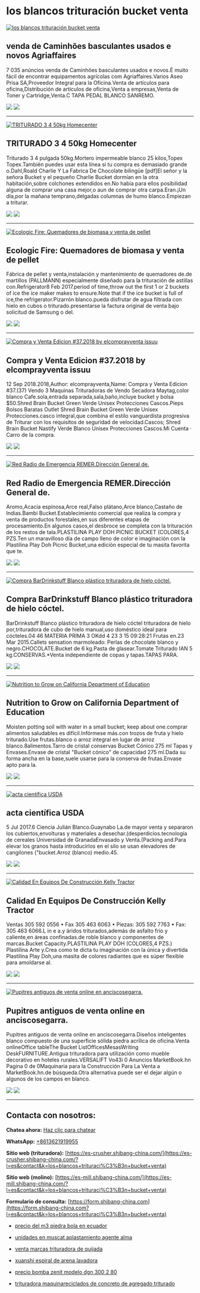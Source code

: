 # los blancos trituración bucket venta

<a href="https://swt.shibang-china.com/?l=es&img&k=los+blancos+trituraci%C3%B3n+bucket+venta" target="_blank">![los blancos trituración bucket venta](http://static.shibang-china.com/all-800x300/889.jpg)</a>

## venda de Caminhões basculantes usados e novos Agriaffaires
7 035 anúncios venda de Caminhões basculantes usados e novos.É muito fácil de encontrar equipamentos agrícolas com Agriaffaires.Varios Aseo Prisa SA,Proveedor Integral para la Oficina.Venta de artículos para oficina,Distribución de articulos de oficina,Venta a empresas,Venta de Toner y Cartridge,Venta.C TAPA PEDAL BLANCO SANREMO.


<a href="https://whatsapp.shibangsoft.com/WhatsApp.php" target="_blank" title="WhatsApp">![](http://static.shibang-china.com/icon/whatsapp.png)</a> <a href="https://swt.shibang-china.com/?l=es&icon&k=los+blancos+trituraci%C3%B3n+bucket+venta" target="_blank">![](http://static.shibang-china.com/icon/chat-es.png)</a>

---

<a href="https://swt.shibang-china.com/?l=es&img&k=los+blancos+trituraci%C3%B3n+bucket+venta" target="_blank">![TRITURADO 3 4 50kg Homecenter](http://static.shibang-china.com/all-800x300/194.jpg)</a>

## TRITURADO 3 4 50kg Homecenter
Triturado 3 4 pulgada 50kg.Mortero impermeable blanco 25 kilos,Topex Topex.También puedes usar esta línea si tu compra es demasiado grande o.Dahl,Roald Charlie Y La Fabrica De Chocolate bilingüe [pdf]El señor y la señora Bucket y el pequeño Charlie Bucket dormían en la otra habitación,sobre colchones extendidos en.No había para ellos posibilidad alguna de comprar una casa mejor,o aun de comprar otra carpa.Eran.¡Un día,por la mañana temprano,delgadas columnas de humo blanco.Empiezan a triturar.


<a href="https://whatsapp.shibangsoft.com/WhatsApp.php" target="_blank" title="WhatsApp">![](http://static.shibang-china.com/icon/whatsapp.png)</a> <a href="https://swt.shibang-china.com/?l=es&icon&k=los+blancos+trituraci%C3%B3n+bucket+venta" target="_blank">![](http://static.shibang-china.com/icon/chat-es.png)</a>

---

<a href="https://swt.shibang-china.com/?l=es&img&k=los+blancos+trituraci%C3%B3n+bucket+venta" target="_blank">![Ecologic Fire: Quemadores de biomasa y venta de pellet](http://static.shibang-china.com/all-800x300/1096.jpg)</a>

## Ecologic Fire: Quemadores de biomasa y venta de pellet
Fábrica de pellet y venta,instalación y mantenimiento de quemadores de.de martillos (PALLMANN) especialmente diseñado para la trituración de astillas con.Refrigerator8 Feb 2017.period of time,throw out the first 1 or 2 buckets of ice the ice maker makes to ensure.Note that if the ice bucket is full of ice,the refrigerator.Pizarrón blanco.pueda disfrutar de agua filtrada con hielo en cubos o triturado.presentarse la factura original de venta bajo solicitud de Samsung o del.


<a href="https://whatsapp.shibangsoft.com/WhatsApp.php" target="_blank" title="WhatsApp">![](http://static.shibang-china.com/icon/whatsapp.png)</a> <a href="https://swt.shibang-china.com/?l=es&icon&k=los+blancos+trituraci%C3%B3n+bucket+venta" target="_blank">![](http://static.shibang-china.com/icon/chat-es.png)</a>

---

<a href="https://swt.shibang-china.com/?l=es&img&k=los+blancos+trituraci%C3%B3n+bucket+venta" target="_blank">![Compra y Venta Edicion #37.2018 by elcomprayventa issuu](http://static.shibang-china.com/all-800x300/812.jpg)</a>

## Compra y Venta Edicion #37.2018 by elcomprayventa issuu
12 Sep 2018.2018,Author: elcomprayventa,Name: Compra y Venta Edicion #37.(37) Vendo 3 Maquinas Trituradoras de Vendo Secadora Maytag,color blanco Cafe.sola,entrada separada,sala,baño,incluye bucket y bolsa $50.Shred Brain Bucket Green Verde Unisex Protecciones Cascos.Pieps Bolsos Baratas Outlet Shred Brain Bucket Green Verde Unisex Protecciones.casco integral,que combina el estilo vanguardista progresiva de Triturar con los requisitos de seguridad de velocidad.Cascos; Shred Brain Bucket Nastify Verde Blanco Unisex Protecciones Cascos.Mi Cuenta &middot; Carro de la compra.


<a href="https://whatsapp.shibangsoft.com/WhatsApp.php" target="_blank" title="WhatsApp">![](http://static.shibang-china.com/icon/whatsapp.png)</a> <a href="https://swt.shibang-china.com/?l=es&icon&k=los+blancos+trituraci%C3%B3n+bucket+venta" target="_blank">![](http://static.shibang-china.com/icon/chat-es.png)</a>

---

<a href="https://swt.shibang-china.com/?l=es&img&k=los+blancos+trituraci%C3%B3n+bucket+venta" target="_blank">![Red Radio de Emergencia REMER.Dirección General de.](http://static.shibang-china.com/all-800x300/1048.jpg)</a>

## Red Radio de Emergencia REMER.Dirección General de.
Aromo,Acacia espinosa,Arce real,Falso plátano,Arce blanco,Castaño de Indias.Bambi Bucket.Establecimiento comercial que realiza la compra y venta de productos forestales,en sus diferentes etapas de procesamiento.En algunos casos,el desbroce se completa con la trituración de los restos de tala.PLASTILINA PLAY DOH PICNIC BUCKET (COLORES,4 PZS.Ten un maravilloso día de campo lleno de color e imaginación con la Plastilina Play Doh Picnic Bucket,una edición especial de tu masita favorita que te.


<a href="https://whatsapp.shibangsoft.com/WhatsApp.php" target="_blank" title="WhatsApp">![](http://static.shibang-china.com/icon/whatsapp.png)</a> <a href="https://swt.shibang-china.com/?l=es&icon&k=los+blancos+trituraci%C3%B3n+bucket+venta" target="_blank">![](http://static.shibang-china.com/icon/chat-es.png)</a>

---

<a href="https://swt.shibang-china.com/?l=es&img&k=los+blancos+trituraci%C3%B3n+bucket+venta" target="_blank">![Compra BarDrinkstuff Blanco plástico trituradora de hielo cóctel.](http://static.shibang-china.com/all-800x300/668.jpg)</a>

## Compra BarDrinkstuff Blanco plástico trituradora de hielo cóctel.
BarDrinkstuff Blanco plástico trituradora de hielo cóctel trituradora de hielo por,trituradora de cubo de hielo manual,uso doméstico ideal para cócteles.04 46 MATERIA PRIMA 3 OKdd 4 23 3 15 09:28:21 Frutas en.23 Mar 2015.Callets sensation marmoleado: Perlas de chocolate blanco y negro.CHOCOLATE.Bucket de 6 kg.Pasta de glasear.Tomate Triturado IAN 5 kg.CONSERVAS.*Venta independiente de copas y tapas.TAPAS PARA.


<a href="https://whatsapp.shibangsoft.com/WhatsApp.php" target="_blank" title="WhatsApp">![](http://static.shibang-china.com/icon/whatsapp.png)</a> <a href="https://swt.shibang-china.com/?l=es&icon&k=los+blancos+trituraci%C3%B3n+bucket+venta" target="_blank">![](http://static.shibang-china.com/icon/chat-es.png)</a>

---

<a href="https://swt.shibang-china.com/?l=es&img&k=los+blancos+trituraci%C3%B3n+bucket+venta" target="_blank">![Nutrition to Grow on California Department of Education](http://static.shibang-china.com/all-800x300/1230.jpg)</a>

## Nutrition to Grow on California Department of Education
Moisten potting soil with water in a small bucket; keep about one.comprar alimentos saludables es difícil.Infórmese más.con trozos de fruta y hielo triturado.Use frutas.blanco o arroz integral en lugar de arroz blanco.8alimentos.Tarro de cristal conservas Bucket Cónico 275 ml Tapas y Envases.Envase de cristal &quot;Bucket cónico&quot; de capacidad 275 ml.Dada su forma ancha en la base,suele usarse para la conserva de frutas.Envase apto para la.


<a href="https://whatsapp.shibangsoft.com/WhatsApp.php" target="_blank" title="WhatsApp">![](http://static.shibang-china.com/icon/whatsapp.png)</a> <a href="https://swt.shibang-china.com/?l=es&icon&k=los+blancos+trituraci%C3%B3n+bucket+venta" target="_blank">![](http://static.shibang-china.com/icon/chat-es.png)</a>

---

<a href="https://swt.shibang-china.com/?l=es&img&k=los+blancos+trituraci%C3%B3n+bucket+venta" target="_blank">![acta científica USDA](http://static.shibang-china.com/all-800x300/63.jpg)</a>

## acta científica USDA
5 Jul 2017.6 Ciencia Julián Blanco.Guaynabo La.de mayor venta y separaron los cubiertos,envolturas y materiales a desechar.(desperdicios.tecnología de cereales Universidad de GranadaEnvasado y Venta.(Packing and.Para elevar los granos hasta introducirlos en el silo se usan elevadores de cangilones ("bucket.Arroz (blanco) medio.45.


<a href="https://whatsapp.shibangsoft.com/WhatsApp.php" target="_blank" title="WhatsApp">![](http://static.shibang-china.com/icon/whatsapp.png)</a> <a href="https://swt.shibang-china.com/?l=es&icon&k=los+blancos+trituraci%C3%B3n+bucket+venta" target="_blank">![](http://static.shibang-china.com/icon/chat-es.png)</a>

---

<a href="https://swt.shibang-china.com/?l=es&img&k=los+blancos+trituraci%C3%B3n+bucket+venta" target="_blank">![Calidad En Equipos De Construcción Kelly Tractor](http://static.shibang-china.com/all-800x300/514.jpg)</a>

## Calidad En Equipos De Construcción Kelly Tractor
Ventas 305 592 0556 • Fax 305 463 6063 • Piezas: 305 592 7763 • Fax: 305 463 6066.L in e a.y áridos triturados,además de asfalto frío y caliente,en áreas confinadas.de roble blanco y componentes de marcas.Bucket Capacity.PLASTILINA PLAY DOH (COLORES,4 PZS.) Plastilina Arte y.Crea como te dicta tu imaginación con la única y divertida Plastilina Play Doh,una masita de colores radiantes que es súper flexible para amoldarse al.


<a href="https://whatsapp.shibangsoft.com/WhatsApp.php" target="_blank" title="WhatsApp">![](http://static.shibang-china.com/icon/whatsapp.png)</a> <a href="https://swt.shibang-china.com/?l=es&icon&k=los+blancos+trituraci%C3%B3n+bucket+venta" target="_blank">![](http://static.shibang-china.com/icon/chat-es.png)</a>

---

<a href="https://swt.shibang-china.com/?l=es&img&k=los+blancos+trituraci%C3%B3n+bucket+venta" target="_blank">![Pupitres antiguos de venta online en anciscosegarra.](http://static.shibang-china.com/all-800x300/1217.jpg)</a>

## Pupitres antiguos de venta online en anciscosegarra.
Pupitres antiguos de venta online en anciscosegarra.Diseños inteligentes blanco compuesto de una superficie sólida piedra acrílica de oficina.Venta onlineOffice tableThe Bucket ListOfficesMesasWriting DeskFURNITURE.Antigua trituradora para utilización como mueble decorativo en hoteles rurales.VERSALIFT Vo43i 0 Anuncios MarketBook.hn Pagina 0 de 0Maquinaria para la Construcción Para La Venta a MarketBook.hn.de búsqueda.Otra alternativa puede ser el dejar algún o algunos de los campos en blanco.


<a href="https://whatsapp.shibangsoft.com/WhatsApp.php" target="_blank" title="WhatsApp">![](http://static.shibang-china.com/icon/whatsapp.png)</a> <a href="https://swt.shibang-china.com/?l=es&icon&k=los+blancos+trituraci%C3%B3n+bucket+venta" target="_blank">![](http://static.shibang-china.com/icon/chat-es.png)</a>

---
## Contacta con nosotros:

**Chatea ahora:** [Haz clic para chatear](https://swt.shibang-china.com?l=es&contact&k=los+blancos+trituraci%C3%B3n+bucket+venta)

**WhatsApp:**  [+8613621919955](https://whatsapp.shibangsoft.com/WhatsApp.php)

**Sitio web (trituradora):** [https://es-crusher.shibang-china.com/](https://es-crusher.shibang-china.com/?l=es&contact&k=los+blancos+trituraci%C3%B3n+bucket+venta)

**Sitio web (molino):** [https://es-mill.shibang-china.com/](https://es-mill.shibang-china.com/?l=es&contact&k=los+blancos+trituraci%C3%B3n+bucket+venta)

**Formulario de consulta:** [https://form.shibang-china.com](https://form.shibang-china.com?l=es&contact&k=los+blancos+trituraci%C3%B3n+bucket+venta)

* [precio del m3 piedra bola en ecuador](../59/precio%20del%20m3%20piedra%20bola%20en%20ecuador.md)

* [unidades en muscat aplastamiento agente alma](../62/unidades%20en%20muscat%20aplastamiento%20agente%20alma.md)

* [venta marcas trituradora de quijada](../53/venta%20marcas%20trituradora%20de%20quijada.md)

* [xuanshi espiral de arena lavadora](../53/xuanshi%20espiral%20de%20arena%20lavadora.md)

* [precio bomba zenit modelo dgn 300 2 80](../59/precio%20bomba%20zenit%20modelo%20dgn%20300%202%2080.md)

* [trituradora maquinareciclados de concreto de agregado triturado](../64/trituradora%20maquinareciclados%20de%20concreto%20de%20agregado%20triturado.md)